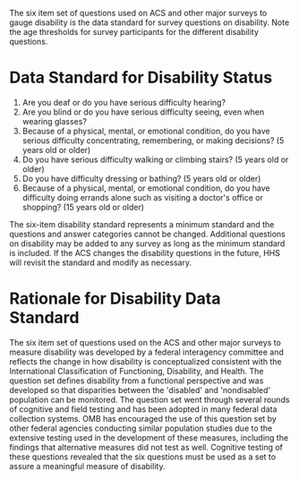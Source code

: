 The six item set of questions used on ACS and other major surveys to gauge disability is the data standard for survey questions on disability. Note the age thresholds for survey participants for the different disability questions.
        
# Data Standard for Disability Status
        
1. Are you deaf or do you have serious difficulty hearing?
2. Are you blind or do you have serious difficulty seeing, even when wearing glasses? 
3. Because of a physical, mental, or emotional condition, do you have serious difficulty concentrating, remembering, or making decisions? (5 years old or older)
4. Do you have serious difficulty walking or climbing stairs? (5 years old or older)
5. Do you have difficulty dressing or bathing? (5 years old or older)
6. Because of a physical, mental, or emotional condition, do you have difficulty doing errands alone such as visiting a doctor's office or shopping? (15 years old or older)
        
The six-item disability standard represents a minimum standard and the questions and answer categories cannot be changed. Additional questions on disability may be added to any survey as long as the minimum standard is included. If the ACS changes the disability questions in the future, HHS will revisit the standard and modify as necessary.
        
# Rationale for Disability Data Standard
        
The six item set of questions used on the ACS and other major surveys to measure disability was developed by a federal interagency committee and reflects the change in how disability is conceptualized consistent with the International Classification of Functioning, Disability, and Health. The question set defines disability from a functional perspective and was developed so that disparities between the 'disabled' and 'nondisabled' population can be monitored. The question set went through several rounds of cognitive and field testing and has been adopted in many federal data collection systems. OMB has encouraged the use of this question set by other federal agencies conducting similar population studies due to the extensive testing used in the development of these measures, including the findings that alternative measures did not test as well. Cognitive testing of these questions revealed that the six questions must be used as a set to assure a meaningful measure of disability.